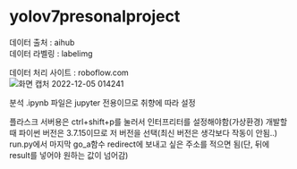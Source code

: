 # yolov7presonalproject

데이터 출처 : aihub<br>
데이터 라벨링 : labelimg<br>

데이터 처리 사이트 : roboflow.com<br>
![화면 캡처 2022-12-05 014241](https://user-images.githubusercontent.com/107903452/207487563-b41e2cec-f802-4e77-9714-af73bc391d43.png)


분석 .ipynb 파일은 jupyter 전용이므로 취향에 따라 설정 

플라스크 서버용은 ctrl+shift+p를 눌러서 인터프리터를 설정해야함(가상환경)
개발할때 파이썬 버전은 3.7.15이므로 저 버전을 선택(최신 버전은 생각보다 작동이 안됨..)
run.py에서 마지막 go_a함수 redirect에 보내고 싶은 주소를 적으면 됨(단, 뒤에 result를 넣어야 원하는 값이 넘어감)
